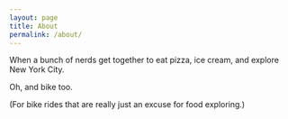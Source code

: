 ```yaml
---
layout: page
title: About
permalink: /about/
---
```


When a bunch of nerds get together to eat pizza, ice cream, and explore New York City.

Oh, and bike too.
 
(For bike rides that are really just an excuse for food exploring.)
